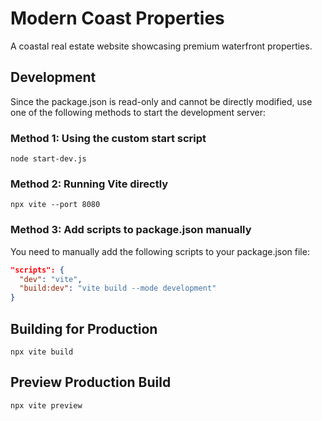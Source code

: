 
# Modern Coast Properties

A coastal real estate website showcasing premium waterfront properties.

## Development

Since the package.json is read-only and cannot be directly modified, use one of the following methods to start the development server:

### Method 1: Using the custom start script
```
node start-dev.js
```

### Method 2: Running Vite directly
```
npx vite --port 8080
```

### Method 3: Add scripts to package.json manually
You need to manually add the following scripts to your package.json file:
```json
"scripts": {
  "dev": "vite",
  "build:dev": "vite build --mode development"
}
```

## Building for Production
```
npx vite build
```

## Preview Production Build
```
npx vite preview
```

